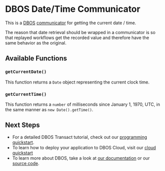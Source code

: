 # DBOS Date/Time Communicator

This is a [DBOS](https://docs.dbos.dev/) [communicator](https://docs.dbos.dev/tutorials/communicator-tutorial) for getting the current date / time.

The reason that date retrieval should be wrapped in a communicator is so that replayed workflows get the recorded value and therefore have the same behavior as the original.

## Available Functions

### `getCurrentDate()`

This function returns a `Date` object representing the current clock time.

### `getCurrentTime()`
This function returns a `number` of milliseconds since January 1, 1970, UTC, in the same manner as `new Date().getTime()`.


## Next Steps
- For a detailed DBOS Transact tutorial, check out our [programming quickstart](https://docs.dbos.dev/getting-started/quickstart-programming).
- To learn how to deploy your application to DBOS Cloud, visit our [cloud quickstart](https://docs.dbos.dev/getting-started/quickstart-cloud/)
- To learn more about DBOS, take a look at [our documentation](https://docs.dbos.dev/) or our [source code](https://github.com/dbos-inc/dbos-transact).
